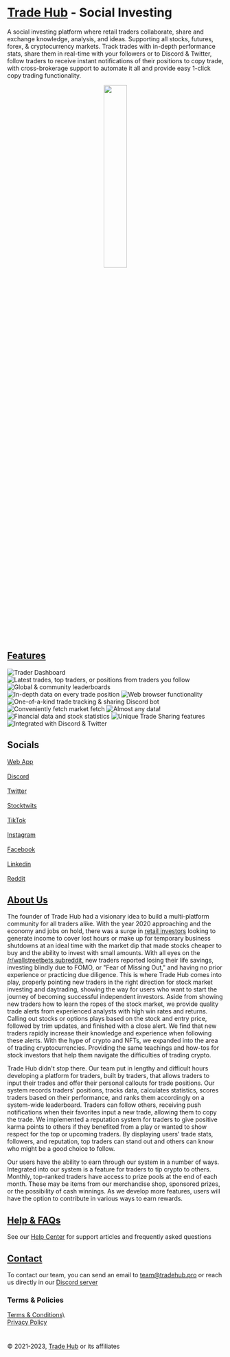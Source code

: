 # [Trade Hub](https://tradehub.pro) - Social Investing

A social investing platform where retail traders collaborate, share and exchange knowledge, analysis, and ideas. Supporting all stocks, futures, forex, & cryptocurrency markets. Track trades with in-depth performance stats, share them in real-time with your followers or to Discord & Twitter, follow traders to receive instant notifications of their positions to copy trade, with cross-brokerage support to automate it all and provide easy 1-click copy trading functionality.

<p align="center" width="100%">
    <img width="33%" src="https://thetradehub.net/img/logo.png">
</p>


## [Features](https://thetradehub.net/features)

![Trader Dashboard](https://i.imgur.com/jFwPCUx.png)
![Latest trades, top traders, or positions from traders you follow](https://i.imgur.com/YIkYhOE.png)
![Global & community leaderboards](https://i.imgur.com/w8fsDNl.png)
![In-depth data on every trade position](https://i.imgur.com/8kqOrCH.png)
![Web browser functionality](https://i.imgur.com/iCgWDry.png)
![One-of-a-kind trade tracking & sharing Discord bot](https://i.imgur.com/kBmr2fI.png)
![Conveniently fetch market fetch](https://i.imgur.com/dYIudVA.png)
![Almost any data!](https://i.imgur.com/VwjOvSr.png)
![Financial data and stock statistics](https://i.imgur.com/wW314MR.png)
![Unique Trade Sharing features](https://i.imgur.com/6Syckdj.png)
![Integrated with Discord & Twitter](https://i.imgur.com/2Lqzayu.png)

## Socials

[Web App](https://tradehub.pro)<br>  
[Discord](https://thetradehub.net/discord)<br>  
[Twitter](https://thetradehub.net/twitter)<br>  
[Stocktwits](https://thetradehub.net/stocktwits)<br>  
[TikTok](https://thetradehub.net/tiktok)<br>  
[Instagram](https://thetradehub.net/instagram)<br>  
[Facebook](https://thetradehub.net/facebook)<br>  
[Linkedin](https://thetradehub.net/linkedin)<br>  
[Reddit](https://thetradehub.net/reddit)<br>  

## [About Us](https://thetradehub.net/info/about)

The founder of Trade Hub had a visionary idea to build a multi-platform community for all traders alike. With the year 2020 approaching and the economy and jobs on hold, there was a surge in  [retail investors](https://www.investopedia.com/terms/r/retailinvestor.asp)  looking to generate income to cover lost hours or make up for temporary business shutdowns at an ideal time with the market dip that made stocks cheaper to buy and the ability to invest with small amounts. With all eyes on the [/r/wallstreetbets subreddit,](https://theprint.in/theprint-essential/the-gamestop-story-how-a-group-of-investors-on-reddit-gave-wall-street-a-wild-week/595181/)  new traders reported losing their life savings, investing blindly due to FOMO, or "Fear of Missing Out," and having no prior experience or practicing due diligence. This is where Trade Hub comes into play, properly pointing new traders in the right direction for stock market investing and daytrading, showing the way for users who want to start the journey of becoming successful independent investors. Aside from showing new traders how to learn the ropes of the stock market, we provide quality trade alerts from experienced analysts with high win rates and returns. Calling out stocks or options plays based on the stock and entry price, followed by trim updates, and finished with a close alert. We find that new traders rapidly increase their knowledge and experience when following these alerts. With the hype of crypto and NFTs, we expanded into the area of trading cryptocurrencies. Providing the same teachings and how-tos for stock investors that help them navigate the difficulties of trading crypto.  
  
Trade Hub didn't stop there. Our team put in lengthy and difficult hours developing a platform for traders, built by traders, that allows traders to input their trades and offer their personal callouts for trade positions. Our system records traders' positions, tracks data, calculates statistics, scores traders based on their performance, and ranks them accordingly on a system-wide leaderboard. Traders can follow others, receiving push notifications when their favorites input a new trade, allowing them to copy the trade. We implemented a reputation system for traders to give positive karma points to others if they benefited from a play or wanted to show respect for the top or upcoming traders. By displaying users' trade stats, followers, and reputation, top traders can stand out and others can know who might be a good choice to follow.  
  
Our users have the ability to earn through our system in a number of ways. Integrated into our system is a feature for traders to tip crypto to others. Monthly, top-ranked traders have access to prize pools at the end of each month. These may be items from our merchandise shop, sponsored prizes, or the possibility of cash winnings. As we develop more features, users will have the option to contribute in various ways to earn rewards.


## [Help & FAQs](https://thetradehub.net/help)
See our [Help Center](https://thetradehub.net/help) for support articles and frequently asked questions

## [Contact](mailto:team@tradehub.pro)
To contact our team, you can send an email to team@tradehub.pro or reach us directly in our [Discord server](https://thetradehub.net/discord)


### Terms & Policies

[Terms & Conditions](https://thetradehub.net/info/terms)\  
[Privacy Policy](https://thetradehub.net/info/privacy)

#
© 2021-2023, [Trade Hub](https://thetradehub.net) or its affiliates
